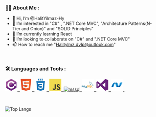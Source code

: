 
### :man_technologist: About Me : 
- 👋 Hi, I’m @HalitYilmaz-Hy
- 👀 I’m interested in "C#" , ".NET Core MVC", "Architecture Patterns(N-Tier and Onion)" and "SOLID Principles"
- 🌱 I’m currently learning React
- 💞️ I’m looking to collaborate on "C#" and ".NET Core MVC"
- 📫 How to reach me "Halitylmz.dvlp@outlook.com"
<br />

 ### :hammer_and_wrench: Languages and Tools :
<div>
  <a href="https://github.com/HalitYilmaz-Hy/">
    <img src="https://github.com/abdulkadirgungor86/abdulkadirgungor86/blob/main/csharp-original.svg" title="C#" alt="C#" width="40" height="40"/>&nbsp;
  </a>
  <a href="https://github.com/HalitYilmaz-Hy/">
    <img src="https://github.com/abdulkadirgungor86/abdulkadirgungor86/blob/main/html5-original.svg" title="HTML5" alt="HTML" width="40" height="40"/>&nbsp;
  </a>
   <a href="https://github.com/HalitYilmaz-Hy/">
    <img src="https://github.com/abdulkadirgungor86/abdulkadirgungor86/blob/main/css3-plain-wordmark.svg"  title="CSS3" alt="CSS" width="40" height="40"/>&nbsp;
  </a>
  <a href="https://github.com/HalitYilmaz-Hy/">
    <img src="https://github.com/abdulkadirgungor86/abdulkadirgungor86/blob/main/javascript-original.svg" title="JavaScript" alt="JavaScript" width="40" height="40"/>&nbsp;
  </a>
  <a href="https://github.com/HalitYilmaz-Hy/"> 
    <img src="https://www.svgrepo.com/show/303229/microsoft-sql-server-logo.svg" alt="mssql" width="40" height="40"/> </a>
  <a href="https://github.com/HalitYilmaz-Hy/">
    <img src="https://github.com/abdulkadirgungor86/abdulkadirgungor86/blob/main/mysql-original-wordmark.svg" title="MySQL"  alt="MySQL" width="40" height="40"/>&nbsp;
  </a>
  <a href="https://github.com/HalitYilmaz-Hy/">
    <img src="https://github.com/abdulkadirgungor86/abdulkadirgungor86/blob/main/visualstudio-plain.svg" title="Visual Studio" alt="Visual Studio" width="40" height="40"/>&nbsp;
  </a>
  <a href="https://github.com/HalitYilmaz-H![GitGif](https://github.com/user-attachments/assets/002df381-7cda-4f53-806e-69d931f98153)
y/"![cartoon-629_256](https://github.com/user-attachments/assets/8bbf3320-8751-407c-9c98-3420d7227ce6)
>
    <img src="https://github.com/abdulkadirgungor86/abdulkadirgungor86/blob/main/dot-net-original.svg" title=".NET" alt=".NET" width="40" height="40"/>&nbsp;
  </a>
</div>  
<br />  
<br />

![Top Langs](https://github-readme-stats.vercel.app/api/top-langs/?username=HalitYilmaz-Hy)

<br />  
<br />



